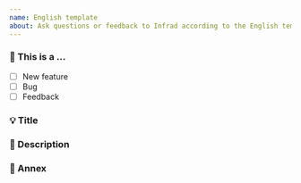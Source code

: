 ```yaml
---
name: English template
about: Ask questions or feedback to Infrad according to the English template
---
```


### 🤔 This is a ...

- [ ] New feature
- [ ] Bug
- [ ] Feedback

### 💡 Title

<!--
Summarize your question in short words
-->

### 📝 Description

<!--
Use detailed language to describe the problem scenario, how to reproduce, etc.
--->

### 📝 Annex

<!--
You can let us understand the problems you encounter more conveniently in the form of pictures or videos (just paste the picture here)
-->
